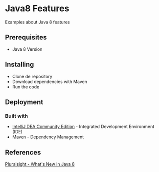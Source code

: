 # Java8 Features
Examples about Java 8 features

## Prerequisites

- Java 8 Version

## Installing

- Clone de repository
- Download dependencies with Maven
- Run the code

## Deployment
### Built with

- [IntelliJ DEA Community Edition](https://www.jetbrains.com/idea/download) - Integrated Development Environment (IDE)
- [Maven](https://maven.apache.org/) - Dependency Management

## References

[Pluralsight - What's New in Java 8](https://app.pluralsight.com/library/courses/java-8-whats-new)


